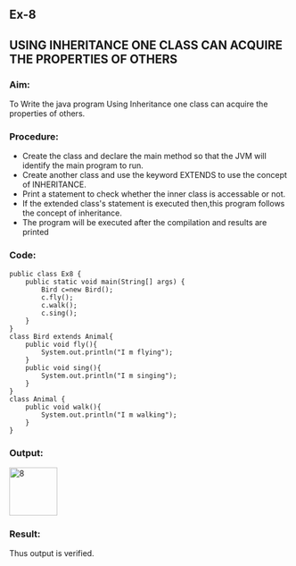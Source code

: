 ## Ex-8
## USING INHERITANCE ONE CLASS CAN ACQUIRE THE PROPERTIES OF OTHERS
### Aim:
To Write the java program Using Inheritance one class can acquire the properties of others.

### Procedure:
* Create the class and declare the main method so that the JVM will identify the main program to run.
* Create another class and use the keyword EXTENDS to use the concept of INHERITANCE.
* Print a statement to check whether the inner class is accessable or not.
* If the extended class's statement is executed then,this program follows the concept of inheritance.
* The program will be executed after the compilation and results are printed

### Code:
```
public class Ex8 {
    public static void main(String[] args) {
        Bird c=new Bird();
        c.fly();
        c.walk();
        c.sing();
    }
}
class Bird extends Animal{
    public void fly(){
        System.out.println("I m flying");
    }
    public void sing(){
        System.out.println("I m singing");
    }
}
class Animal {
    public void walk(){
        System.out.println("I m walking");
    }
}
```

### Output:
<img width="86" alt="8" src="https://github.com/KeerthikaNagarajan/Java-Ex-8/assets/93427089/ff590764-c1ab-4263-84e9-87c519821bbd">

### Result:
Thus output is verified.

